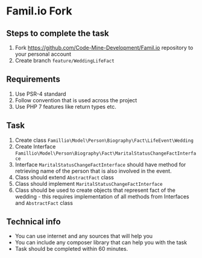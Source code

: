 # Famil.io Fork

## Steps to complete the task
1. Fork https://github.com/Code-Mine-Development/Famil.io repository to your personal account
2. Create branch `feature/WeddingLifeFact`

## Requirements
1. Use PSR-4 standard
2. Follow convention that is used across the project
3. Use PHP 7 features like return types etc.

## Task
1. Create class `Famillio\Model\Person\Biography\Fact\LifeEvent\Wedding`
2. Create Interface `Famillio\Model\Person\Biography\Fact\MaritalStatusChangeFactInterface`
3. Interface `MaritalStatusChangeFactInterface` should have method for retrieving name of the person that is also involved in the event.
4. Class should extend `AbstractFact` class
5. Class should implement `MaritalStatusChangeFactInterface`
6. Class should be used to create objects that represent fact of the wedding - this requires implementation of all methods from Interfaces and `AbstractFact` class


## Technical info
- You can use internet and any sources that will help you
- You can include any composer library that can help you with the task
- Task should be completed within 60 minutes.
